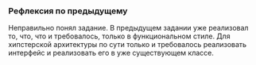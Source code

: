 ### Рефлексия по предыдущему

Неправильно понял задание. В предыдущем задании уже реализовал то, что, что и требовалось,
только в функциональном стиле. Для хипстерской архитектуры по сути только и требовалось
реализовать интерфейс и реализовать его в уже существующем классе. 